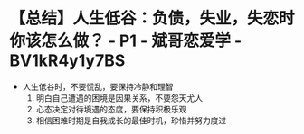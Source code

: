 # 【总结】人生低谷：负债，失业，失恋时你该怎么做？ - P1 - 斌哥恋爱学 - BV1kR4y1y7BS

-   人生低谷时，不要慌乱，要保持冷静和理智
    1.  明白自己遭遇的困境是因果关系，不要怨天尤人
    2.  心态决定对待境遇的态度，要保持积极乐观
    3.  相信困难时期是自我成长的最佳时机，珍惜并努力度过